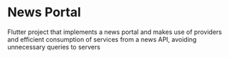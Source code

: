 # News Portal

Flutter project that implements a news portal and makes use of providers and efficient consumption of services from a news API, avoiding unnecessary queries to servers
